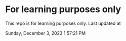 # For learning purposes only
This repo is for learning purposes only.
Last updated at

Sunday, December 3, 2023 1:57:21 PM

